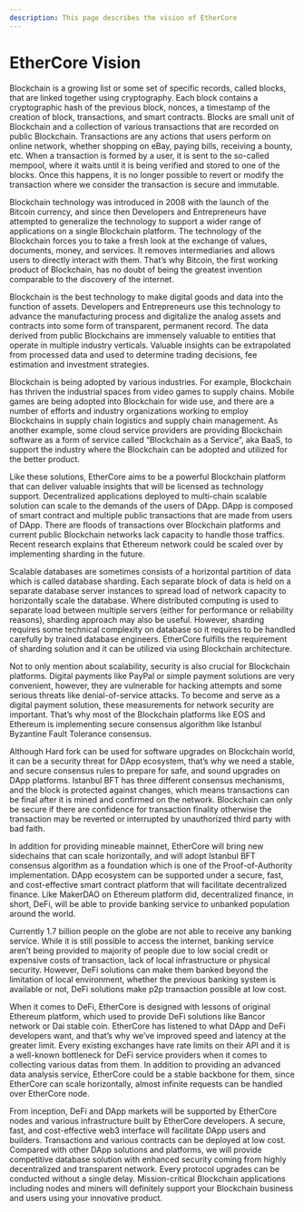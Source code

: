 ```yaml
---
description: This page describes the vision of EtherCore
---
```


# EtherCore Vision

Blockchain is a growing list or some set of specific records, called blocks, that are linked together using cryptography. Each block contains a cryptographic hash of the previous block, nonces, a timestamp of the creation of block, transactions, and smart contracts. Blocks are small unit of Blockchain and a collection of various transactions that are recorded on public Blockchain. Transactions are any actions that users perform on online network, whether shopping on eBay, paying bills, receiving a bounty, etc. When a transaction is formed by a user, it is sent to the so-called mempool, where it waits until it is being verified and stored to one of the blocks. Once this happens, it is no longer possible to revert or modify the transaction where we consider the transaction is secure and immutable.

Blockchain technology was introduced in 2008 with the launch of the Bitcoin currency, and since then Developers and Entrepreneurs have attempted to generalize the technology to support a wider range of applications on a single Blockchain platform. The technology of the Blockchain forces you to take a fresh look at the exchange of values, documents, money, and services. It removes intermediaries and allows users to directly interact with them. That’s why Bitcoin, the first working product of Blockchain, has no doubt of being the greatest invention comparable to the discovery of the internet.

Blockchain is the best technology to make digital goods and data into the function of assets. Developers and Entrepreneurs use this technology to advance the manufacturing process and digitalize the analog assets and contracts into some form of transparent, permanent record. The data derived from public Blockchains are immensely valuable to entities that operate in multiple industry verticals. Valuable insights can be extrapolated from processed data and used to determine trading decisions, fee estimation and investment strategies.

Blockchain is being adopted by various industries. For example, Blockchain has thriven the industrial spaces from video games to supply chains. Mobile games are being adopted into Blockchain for wide use, and there are a number of efforts and industry organizations working to employ Blockchains in supply chain logistics and supply chain management. As another example, some cloud service providers are providing Blockchain software as a form of service called “Blockchain as a Service”, aka BaaS, to support the industry where the Blockchain can be adopted and utilized for the better product.

Like these solutions, EtherCore aims to be a powerful Blockchain platform that can deliver valuable insights that will be licensed as technology support. Decentralized applications deployed to multi-chain scalable solution can scale to the demands of the users of DApp. DApp is composed of smart contract and multiple public transactions that are made from users of DApp. There are floods of transactions over Blockchain platforms and current public Blockchain networks lack capacity to handle those traffics. Recent research explains that Ethereum network could be scaled over by implementing sharding in the future.

Scalable databases are sometimes consists of a horizontal partition of data which is called database sharding. Each separate block of data is held on a separate database server instances to spread load of network capacity to horizontally scale the database. Where distributed computing is used to separate load between multiple servers \(either for performance or reliability reasons\), sharding approach may also be useful. However, sharding requires some technical complexity on database so it requires to be handled carefully by trained database engineers. EtherCore fulfills the requirement of sharding solution and it can be utilized via using Blockchain architecture.

Not to only mention about scalability, security is also crucial for Blockchain platforms. Digital payments like PayPal or simple payment solutions are very convenient, however, they are vulnerable for hacking attempts and some serious threats like denial-of-service attacks. To become and serve as a digital payment solution, these measurements for network security are important. That’s why most of the Blockchain platforms like EOS and Ethereum is implementing secure consensus algorithm like Istanbul Byzantine Fault Tolerance consensus.

Although Hard fork can be used for software upgrades on Blockchain world, it can be a security threat for DApp ecosystem, that’s why we need a stable, and secure consensus rules to prepare for safe, and sound upgrades on DApp platforms. Istanbul BFT has three different consensus mechanisms, and the block is protected against changes, which means transactions can be final after it is mined and confirmed on the network. Blockchain can only be secure if there are confidence for transaction finality otherwise the transaction may be reverted or interrupted by unauthorized third party with bad faith.

In addition for providing mineable mainnet, EtherCore will bring new sidechains that can scale horizontally, and will adopt Istanbul BFT consensus algorithm as a foundation which is one of the Proof-of-Authority implementation. DApp ecosystem can be supported under a secure, fast, and cost-effective smart contract platform that will facilitate decentralized finance. Like MakerDAO on Ethereum platform did, decentralized finance, in short, DeFi, will be able to provide banking service to unbanked population around the world.

Currently 1.7 billion people on the globe are not able to receive any banking service. While it is still possible to access the internet, banking service aren’t being provided to majority of people due to low social credit or expensive costs of transaction, lack of local infrastructure or physical security. However, DeFi solutions can make them banked beyond the limitation of local environment, whether the previous banking system is available or not, DeFi solutions make p2p transaction possible at low cost.

When it comes to DeFi, EtherCore is designed with lessons of original Ethereum platform, which used to provide DeFi solutions like Bancor network or Dai stable coin. EtherCore has listened to what DApp and DeFi developers want, and that’s why we’ve improved speed and latency at the greater limit. Every existing exchanges have rate limits on their API and it is a well-known bottleneck for DeFi service providers when it comes to collecting various datas from them. In addition to providing an advanced data analysis service, EtherCore could be a stable backbone for them, since EtherCore can scale horizontally, almost infinite requests can be handled over EtherCore node.

From inception, DeFi and DApp markets will be supported by EtherCore nodes and various infrastructure built by EtherCore developers. A secure, fast, and cost-effective web3 interface will facilitate DApp users and builders. Transactions and various contracts can be deployed at low cost. Compared with other DApp solutions and platforms, we will provide competitive database solution with enhanced security coming from highly decentralized and transparent network. Every protocol upgrades can be conducted without a single delay. Mission-critical Blockchain applications including nodes and miners will definitely support your Blockchain business and users using your innovative product.

